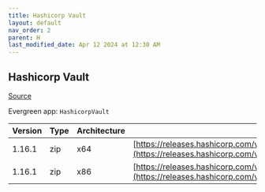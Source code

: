 ```yaml
---
title: Hashicorp Vault
layout: default
nav_order: 2
parent: H
last_modified_date: Apr 12 2024 at 12:30 AM
---
```


## Hashicorp Vault

[Source](https://www.vaultproject.io/)

Evergreen app: `HashicorpVault`

| Version | Type | Architecture | URI                                                                                                                                                      |
| ------- | ---- | ------------ | -------------------------------------------------------------------------------------------------------------------------------------------------------- |
| 1.16.1  | zip  | x64          | [https://releases.hashicorp.com/vault/1.16.1/vault_1.16.1_windows_amd64.zip](https://releases.hashicorp.com/vault/1.16.1/vault_1.16.1_windows_amd64.zip) |
| 1.16.1  | zip  | x86          | [https://releases.hashicorp.com/vault/1.16.1/vault_1.16.1_windows_386.zip](https://releases.hashicorp.com/vault/1.16.1/vault_1.16.1_windows_386.zip)     |

